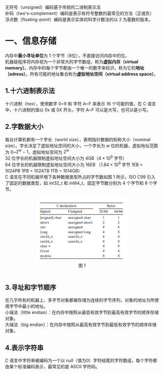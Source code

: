 <script type="text/javascript" src="http://cdn.mathjax.org/mathjax/latest/MathJax.js?config=default"></script>

无符号（unsigned）编码基于传统的二进制表示法<br/>
补码（two's-complement）编码是表示有符号整数的最常见的方法（正或负）<br/>
浮点数（floating-point）编码是表示实体的科学计数法的以 2 为基数的版本。<br/>

# 一、信息存储

内存中<strong>最小寻址单位</strong>为 1 个字节（8位），不直接访问内存中的位。<br/>
机器级程序将内存视为一个非常大的字节数组，称为<strong>虚拟内存（virtual memory）</strong>。内存中的每个字节都由一个唯一的数字来标识，称为它的<strong>地址（adress）</strong>。所有可能的地址集合称为<strong>虚拟地址空间（virtual address space）</strong>。

## 1.十六进制表示法
十六进制（hex），使用数字 0~9 和 字符 A~F 来表示 16 个可能的值，在 C 语言中，十六进制的值以 0x 或 0X 开头，字符 A~F 可以是大写，也可以是小写。 

## 2.字数据大小
每台计算机都有一个字长（world size），表明指针数据的标称大小（nominal size）。字长决定了虚拟地址空间的大小，一个字长为 $w$ 位的机器，虚拟地址范围为 0~$2^w - 1$，虚拟地址空间为 $2^w$<br/>
32 位字长的机器限制虚拟地址空间大小为 4GB（$4\times10^9$ 字节）<br/>
64 位字长的机器限制虚拟地址空间大小为 16EB （$1.84\times10^9$ 字节 1EB = 1024PB 1PB = 1024TB 1TB = 1014GB）<br/>
C 语言在不同机器环境下各种数据类型所占的字节数如图 1 所示，ISO C99 引入了固定的数据类型，如 int32_t 和 int64_t，固定字节数分别为 4 个字节和 8 个字节。<br>
<div align = "center">
    <img src="pics/0f21adce-8110-4e3a-9bbb-da3ba5ec46c7.png" /> </div>
<div align = "center"> 图 1 </div><br>

## 3.寻址和字节顺序
在几乎所有的机器上，多字节对象都被存储为连续的字节序列，对象的地址为所使用字节中最小的地址。<br/>
小端法（little endian）：在内存中按照从最低有效字节到最高有效字节的顺序存储对象。<br/>
大端法（big endian）：在内存中按照从最高有效字节到最低有效字节的顺序存储对象。<br/>

## 4.表示字符串
C 语言中字符串被编码为一个以 null（值为0）字符结尾的字符数组，每个字符都由某个标准编码表示，最常见的是 ASCII 字符码。

